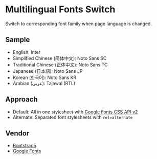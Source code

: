# Multilingual Fonts Switch

Switch to corresponding font family when page language is changed.

## Sample

- English: Inter
- Simplified Chinese (简体中文): Noto Sans SC
- Traditional Chinese (正体中文): Noto Sans TC
- Japanese (日本語): Noto Sans JP
- Korean (한국어): Noto Sans KR
- Arabian (عربى): Tajawal (RTL)

## Approach

- Default: All in one stylesheet with [Google Fonts CSS API v2](https://developers.google.com/fonts/docs/css2)
- Alternate: Separated font stylesheets with `rel=alternate`

## Vendor

- [Bootstrap5](https://github.com/twbs/bootstrap)
- [Google Fonts](https://fonts.google.com/)
